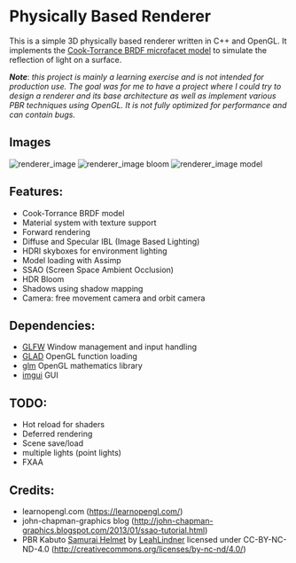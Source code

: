 # Physically Based Renderer

This is a simple 3D physically based renderer written in C++ and OpenGL.
It implements the [Cook-Torrance BRDF microfacet model](https://en.wikipedia.org/wiki/Specular_highlight#Cook%E2%80%93Torrance_model) to simulate the reflection of light on a surface.

***Note***: *this project is mainly a learning exercise and is not intended for production use. The goal was for me to have a project where I could try to design a renderer and its base architecture as well as implement various PBR techniques using OpenGL. It is not fully optimized for performance and can contain bugs.*

## Images
![renderer_image](https://simono.fr/renderer.png)
![renderer_image bloom](https://simono.fr/renderer2.png)
![renderer_image model](https://simono.fr/renderer3.png)

## Features:
- Cook-Torrance BRDF model
- Material system with texture support
- Forward rendering
- Diffuse and Specular IBL (Image Based Lighting)
- HDRI skyboxes for environment lighting
- Model loading with Assimp
- SSAO (Screen Space Ambient Occlusion)
- HDR Bloom
- Shadows using shadow mapping
- Camera: free movement camera and orbit camera

## Dependencies:
- [GLFW](https://www.glfw.org/) Window management and input handling
- [GLAD](https://glad.dav1d.de/) OpenGL function loading
- [glm](https://github.com/g-truc/glm) OpenGL mathematics library
- [imgui](https://github.com/ocornut/imgui) GUI

## TODO:
- Hot reload for shaders
- Deferred rendering
- Scene save/load 
- multiple lights (point lights)
- FXAA

## Credits:

- learnopengl.com (https://learnopengl.com/)
- john-chapman-graphics blog (http://john-chapman-graphics.blogspot.com/2013/01/ssao-tutorial.html)
- PBR Kabuto [Samurai Helmet](https://sketchfab.com/3d-models/pbr-kabuto-samurai-helmet-13b3ab49b6bd4247be36b54ba1a56d8a) by [LeahLindner](https://sketchfab.com/illation) licensed under CC-BY-NC-ND-4.0 (http://creativecommons.org/licenses/by-nc-nd/4.0/)
